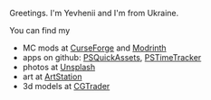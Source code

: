 Greetings. I'm Yevhenii and I'm from Ukraine.

You can find my

- MC mods at [CurseForge](https://www.curseforge.com/members/mortuusars/projects) and [Modrinth](https://modrinth.com/user/mortuusars)
- apps on github: [PSQuickAssets](https://github.com/mortuusars/PSQuickAssets), [PSTimeTracker](https://github.com/mortuusars/PSTimeTracker)
- photos at [Unsplash](https://unsplash.com/@mortuus)
- art at [ArtStation](https://www.artstation.com/mortuus)
- 3d models at [CGTrader](https://www.cgtrader.com/mortuusars)
 
